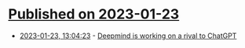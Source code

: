 # [Published on 2023-01-23](index.md)

* [2023-01-23, 13:04:23](https://news.ycombinator.com/item?id=34488280) - [Deepmind is working on a rival to ChatGPT](https://techfundingnews.com/chatgpt-killer-google-owned-uk-born-ai-startup-deepmind-is-working-on-a-rival/)
